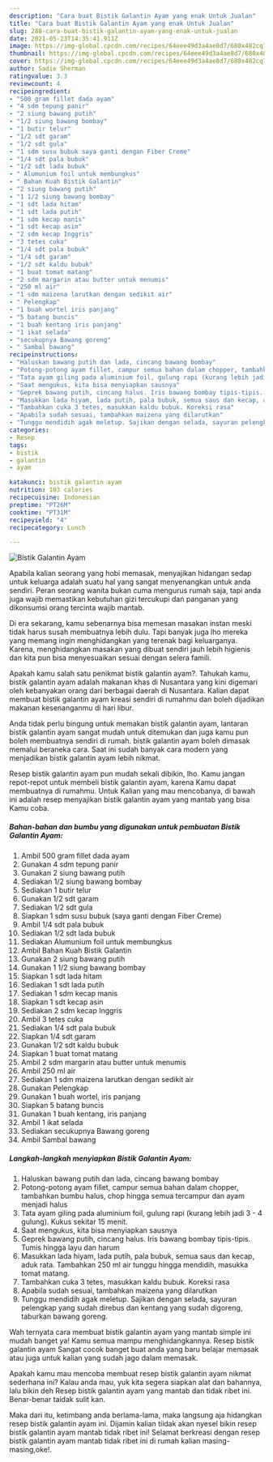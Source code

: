```yaml
---
description: "Cara buat Bistik Galantin Ayam yang enak Untuk Jualan"
title: "Cara buat Bistik Galantin Ayam yang enak Untuk Jualan"
slug: 288-cara-buat-bistik-galantin-ayam-yang-enak-untuk-jualan
date: 2021-05-23T14:35:41.911Z
image: https://img-global.cpcdn.com/recipes/64eee49d3a4ae8d7/680x482cq70/bistik-galantin-ayam-foto-resep-utama.jpg
thumbnail: https://img-global.cpcdn.com/recipes/64eee49d3a4ae8d7/680x482cq70/bistik-galantin-ayam-foto-resep-utama.jpg
cover: https://img-global.cpcdn.com/recipes/64eee49d3a4ae8d7/680x482cq70/bistik-galantin-ayam-foto-resep-utama.jpg
author: Sadie Sherman
ratingvalue: 3.3
reviewcount: 4
recipeingredient:
- "500 gram fillet dada ayam"
- "4 sdm tepung panir"
- "2 siung bawang putih"
- "1/2 siung bawang bombay"
- "1 butir telur"
- "1/2 sdt garam"
- "1/2 sdt gula"
- "1 sdm susu bubuk saya ganti dengan Fiber Creme"
- "1/4 sdt pala bubuk"
- "1/2 sdt lada bubuk"
- " Alumunium foil untuk membungkus"
- " Bahan Kuah Bistik Galantin"
- "2 siung bawang putih"
- "1 1/2 siung bawang bombay"
- "1 sdt lada hitam"
- "1 sdt lada putih"
- "1 sdm kecap manis"
- "1 sdt kecap asin"
- "2 sdm kecap Inggris"
- "3 tetes cuka"
- "1/4 sdt pala bubuk"
- "1/4 sdt garam"
- "1/2 sdt kaldu bubuk"
- "1 buat tomat matang"
- "2 sdm margarin atau butter untuk menumis"
- "250 ml air"
- "1 sdm maizena larutkan dengan sedikit air"
- " Pelengkap"
- "1 buah wortel iris panjang"
- "5 batang buncis"
- "1 buah kentang iris panjang"
- "1 ikat selada"
- "secukupnya Bawang goreng"
- " Sambal bawang"
recipeinstructions:
- "Haluskan bawang putih dan lada, cincang bawang bombay"
- "Potong-potong ayam fillet, campur semua bahan dalam chopper, tambahkan bumbu halus, chop hingga semua tercampur dan ayam menjadi halus"
- "Tata ayam giling pada aluminium foil, gulung rapi (kurang lebih jadi 3 - 4 gulung). Kukus sekitar 15 menit."
- "Saat mengukus, kita bisa menyiapkan sausnya"
- "Geprek bawang putih, cincang halus. Iris bawang bombay tipis-tipis. Tumis hingga layu dan harum"
- "Masukkan lada hiyam, lada putih, pala bubuk, semua saus dan kecap, aduk rata. Tambahkan 250 ml air tunggu hingga mendidih, masukka tomat matang."
- "Tambahkan cuka 3 tetes, masukkan kaldu bubuk. Koreksi rasa"
- "Apabila sudah sesuai, tambahkan maizena yang dilarutkan"
- "Tunggu mendidih agak meletup. Sajikan dengan selada, sayuran pelengkap yang sudah direbus dan kentang yang sudah digoreng, taburkan bawang goreng."
categories:
- Resep
tags:
- bistik
- galantin
- ayam

katakunci: bistik galantin ayam 
nutrition: 103 calories
recipecuisine: Indonesian
preptime: "PT26M"
cooktime: "PT31M"
recipeyield: "4"
recipecategory: Lunch

---
```



![Bistik Galantin Ayam](https://img-global.cpcdn.com/recipes/64eee49d3a4ae8d7/680x482cq70/bistik-galantin-ayam-foto-resep-utama.jpg)

Apabila kalian seorang yang hobi memasak, menyajikan hidangan sedap untuk keluarga adalah suatu hal yang sangat menyenangkan untuk anda sendiri. Peran seorang  wanita bukan cuma mengurus rumah saja, tapi anda juga wajib memastikan kebutuhan gizi tercukupi dan panganan yang dikonsumsi orang tercinta wajib mantab.

Di era  sekarang, kamu sebenarnya bisa memesan masakan instan meski tidak harus susah membuatnya lebih dulu. Tapi banyak juga lho mereka yang memang ingin menghidangkan yang terenak bagi keluarganya. Karena, menghidangkan masakan yang dibuat sendiri jauh lebih higienis dan kita pun bisa menyesuaikan sesuai dengan selera famili. 



Apakah kamu salah satu penikmat bistik galantin ayam?. Tahukah kamu, bistik galantin ayam adalah makanan khas di Nusantara yang kini digemari oleh kebanyakan orang dari berbagai daerah di Nusantara. Kalian dapat membuat bistik galantin ayam kreasi sendiri di rumahmu dan boleh dijadikan makanan kesenanganmu di hari libur.

Anda tidak perlu bingung untuk memakan bistik galantin ayam, lantaran bistik galantin ayam sangat mudah untuk ditemukan dan juga kamu pun boleh membuatnya sendiri di rumah. bistik galantin ayam boleh dimasak memalui beraneka cara. Saat ini sudah banyak cara modern yang menjadikan bistik galantin ayam lebih nikmat.

Resep bistik galantin ayam pun mudah sekali dibikin, lho. Kamu jangan repot-repot untuk membeli bistik galantin ayam, karena Kamu dapat membuatnya di rumahmu. Untuk Kalian yang mau mencobanya, di bawah ini adalah resep menyajikan bistik galantin ayam yang mantab yang bisa Kamu coba.

<!--inarticleads1-->

##### Bahan-bahan dan bumbu yang digunakan untuk pembuatan Bistik Galantin Ayam:

1. Ambil 500 gram fillet dada ayam
1. Gunakan 4 sdm tepung panir
1. Gunakan 2 siung bawang putih
1. Sediakan 1/2 siung bawang bombay
1. Sediakan 1 butir telur
1. Gunakan 1/2 sdt garam
1. Sediakan 1/2 sdt gula
1. Siapkan 1 sdm susu bubuk (saya ganti dengan Fiber Creme)
1. Ambil 1/4 sdt pala bubuk
1. Sediakan 1/2 sdt lada bubuk
1. Sediakan  Alumunium foil untuk membungkus
1. Ambil  Bahan Kuah Bistik Galantin
1. Gunakan 2 siung bawang putih
1. Gunakan 1 1/2 siung bawang bombay
1. Siapkan 1 sdt lada hitam
1. Sediakan 1 sdt lada putih
1. Sediakan 1 sdm kecap manis
1. Siapkan 1 sdt kecap asin
1. Sediakan 2 sdm kecap Inggris
1. Ambil 3 tetes cuka
1. Sediakan 1/4 sdt pala bubuk
1. Siapkan 1/4 sdt garam
1. Gunakan 1/2 sdt kaldu bubuk
1. Siapkan 1 buat tomat matang
1. Ambil 2 sdm margarin atau butter untuk menumis
1. Ambil 250 ml air
1. Sediakan 1 sdm maizena larutkan dengan sedikit air
1. Gunakan  Pelengkap
1. Gunakan 1 buah wortel, iris panjang
1. Siapkan 5 batang buncis
1. Gunakan 1 buah kentang, iris panjang
1. Ambil 1 ikat selada
1. Sediakan secukupnya Bawang goreng
1. Ambil  Sambal bawang




<!--inarticleads2-->

##### Langkah-langkah menyiapkan Bistik Galantin Ayam:

1. Haluskan bawang putih dan lada, cincang bawang bombay
1. Potong-potong ayam fillet, campur semua bahan dalam chopper, tambahkan bumbu halus, chop hingga semua tercampur dan ayam menjadi halus
1. Tata ayam giling pada aluminium foil, gulung rapi (kurang lebih jadi 3 - 4 gulung). Kukus sekitar 15 menit.
1. Saat mengukus, kita bisa menyiapkan sausnya
1. Geprek bawang putih, cincang halus. Iris bawang bombay tipis-tipis. Tumis hingga layu dan harum
1. Masukkan lada hiyam, lada putih, pala bubuk, semua saus dan kecap, aduk rata. Tambahkan 250 ml air tunggu hingga mendidih, masukka tomat matang.
1. Tambahkan cuka 3 tetes, masukkan kaldu bubuk. Koreksi rasa
1. Apabila sudah sesuai, tambahkan maizena yang dilarutkan
1. Tunggu mendidih agak meletup. Sajikan dengan selada, sayuran pelengkap yang sudah direbus dan kentang yang sudah digoreng, taburkan bawang goreng.




Wah ternyata cara membuat bistik galantin ayam yang mantab simple ini mudah banget ya! Kamu semua mampu menghidangkannya. Resep bistik galantin ayam Sangat cocok banget buat anda yang baru belajar memasak atau juga untuk kalian yang sudah jago dalam memasak.

Apakah kamu mau mencoba membuat resep bistik galantin ayam nikmat sederhana ini? Kalau anda mau, yuk kita segera siapkan alat dan bahannya, lalu bikin deh Resep bistik galantin ayam yang mantab dan tidak ribet ini. Benar-benar taidak sulit kan. 

Maka dari itu, ketimbang anda berlama-lama, maka langsung aja hidangkan resep bistik galantin ayam ini. Dijamin kalian tiidak akan nyesel bikin resep bistik galantin ayam mantab tidak ribet ini! Selamat berkreasi dengan resep bistik galantin ayam mantab tidak ribet ini di rumah kalian masing-masing,oke!.

